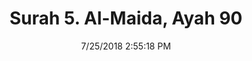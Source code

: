 ---
title       : "Surah 5. Al-Maida, Ayah 90"
date        : 7/25/2018 2:55:18 PM
draft       : false
type        : "quran"
layout      : "compare"
BookCode    : "CMP"
SurahNumber : "5"
AyahNumber  : "90"
TotalAyah   : "120"
---